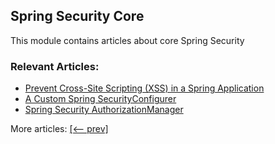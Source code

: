 ## Spring Security Core

This module contains articles about core Spring Security

### Relevant Articles:
- [Prevent Cross-Site Scripting (XSS) in a Spring Application](https://www.baeldung.com/spring-prevent-xss)
- [A Custom Spring SecurityConfigurer](https://www.baeldung.com/spring-security-custom-configurer)
- [Spring Security AuthorizationManager](https://www.baeldung.com/spring-security-authorizationmanager)

More articles: [[<-- prev]](/spring-security-modules/spring-security-core-2) 
